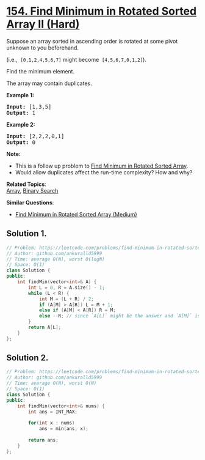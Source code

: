 # [154. Find Minimum in Rotated Sorted Array II (Hard)](https://leetcode.com/problems/find-minimum-in-rotated-sorted-array-ii/)

<p>Suppose an array sorted in ascending order is rotated at some pivot unknown to you beforehand.</p>

<p>(i.e., &nbsp;<code>[0,1,2,4,5,6,7]</code>&nbsp;might become &nbsp;<code>[4,5,6,7,0,1,2]</code>).</p>

<p>Find the minimum element.</p>

<p>The array may contain duplicates.</p>

<p><strong>Example 1:</strong></p>

<pre><strong>Input:</strong> [1,3,5]
<strong>Output:</strong> 1</pre>

<p><strong>Example 2:</strong></p>

<pre><strong>Input:</strong> [2,2,2,0,1]
<strong>Output:</strong> 0</pre>

<p><strong>Note:</strong></p>

<ul>
	<li>This is a follow up problem to&nbsp;<a href="https://leetcode.com/problems/find-minimum-in-rotated-sorted-array/description/">Find Minimum in Rotated Sorted Array</a>.</li>
	<li>Would allow duplicates affect the run-time complexity? How and why?</li>
</ul>


**Related Topics**:  
[Array](https://leetcode.com/tag/array/), [Binary Search](https://leetcode.com/tag/binary-search/)

**Similar Questions**:
* [Find Minimum in Rotated Sorted Array (Medium)](https://leetcode.com/problems/find-minimum-in-rotated-sorted-array/)

## Solution 1.

```cpp
// Problem: https://leetcode.com/problems/find-minimum-in-rotated-sorted-array-ii/
// Author: github.com/ankuralld5999
// Time: average O(N), worst O(logN)
// Space: O(1)
class Solution {
public:
    int findMin(vector<int>& A) {
        int L = 0, R = A.size() - 1;
        while (L < R) {
            int M = (L + R) / 2;
            if (A[M] > A[R]) L = M + 1;
            else if (A[M] < A[R]) R = M;
            else --R; // since `A[L]` might be the answer and `A[M]` is the same as `A[R]`, it's safe to --R.
        }
        return A[L];
    }
};
```


## Solution 2.
```cpp
// Problem: https://leetcode.com/problems/find-minimum-in-rotated-sorted-array-ii/
// Author: github.com/ankuralld5999
// Time: average O(N), worst O(N)
// Space: O(1)
class Solution {
public:
    int findMin(vector<int>& nums) {
        int ans = INT_MAX;
        
        for(int x : nums)
            ans = min(ans, x);
        
        return ans;
    }
};
```
